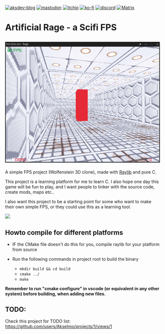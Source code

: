 [![aksdev-blog](https://img.shields.io/badge/blog-akselmo.dev-blue?style=flat-square)](https://akselmo.dev)
[![mastodon](https://img.shields.io/mastodon/follow/106864208846697693?color=%233088D4&domain=https%3A%2F%2Fmastodon.technology&logo=mastodon&style=flat-square&logoColor=white)](https://mastodon.technology/@huntra)
[![itchio](https://img.shields.io/badge/itch.io-akselmo-%23FA5C5C?style=flat-square&logo=itch.io&logoColor=white)](https://akselmo.itch.io/)
[![ko-fi](https://img.shields.io/badge/ko--fi-donate-%23FF5E5B?style=flat-square&logo=ko-fi&logoColor=white)](https://ko-fi.com/L4L57FOPF)
[![discord](https://img.shields.io/discord/475097536160595979?color=%235865F2&label=aks_dev%20discord&logo=discord&style=flat-square&logoColor=white)](https://discord.gg/PZkYZRx)
[![Matrix](https://img.shields.io/matrix/aksdev-space:matrix.akselmo.dev?color=0dbd8b&label=aks_dev%20matrix&logo=matrix&logoColor=ffffff&server_fqdn=matrix.org&style=flat-square)](https://matrix.to/#/#aksdev-space:matrix.akselmo.dev)
# Artificial Rage - a Scifi FPS

![Screenshot of Artificial Rage](./screenshot.png)
-------

A simple FPS project (Wolfenstein 3D clone), made with [Raylib](https://www.raylib.com/) and pure C.

This project is a learning platform for me to learn C. I also hope one day this game will be fun to play, and I want
people to tinker with the source code, create mods, maps etc..

I also want this project to be a starting point for some who want to make their own simple FPS, or they could use this
as a learning tool.

<a href="https://codeberg.org/akselmo/artificial-rage"><img src="https://akselmo.dev/assets/images/getitoncodeberg.svg" width="200"></a>

## Howto compile for different platforms


* IF the CMake file doesn't do this for you, compile raylib for your platform from source

* Run the following commands in project root to build the binary
    * `mkdir build && cd build`
    * `cmake ../`
    * `make`

**Remember to run "cmake configure" in vscode (or equivalent in any other system) before building, when adding new
files.**

## TODO:
Check this project for TODO list: https://github.com/users/Akselmo/projects/1/views/1


